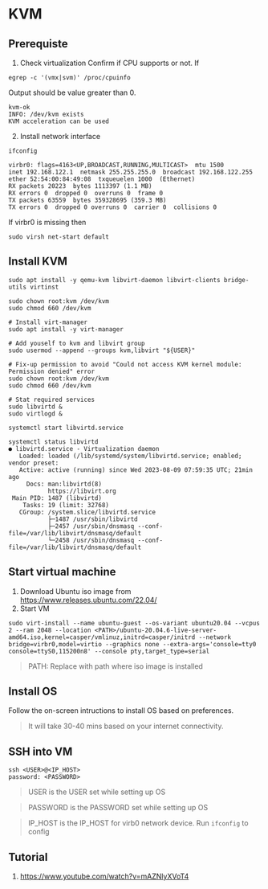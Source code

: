 # KVM


## Prerequiste 

1. Check virtualization
Confirm if CPU supports or not. If 

```
egrep -c '(vmx|svm)' /proc/cpuinfo
```
Output should be value greater than 0.

```
kvm-ok 
INFO: /dev/kvm exists 
KVM acceleration can be used
```

2. Install network interface 

```
ifconfig

virbr0: flags=4163<UP,BROADCAST,RUNNING,MULTICAST>  mtu 1500
inet 192.168.122.1  netmask 255.255.255.0  broadcast 192.168.122.255
ether 52:54:00:84:49:08  txqueuelen 1000  (Ethernet)
RX packets 20223  bytes 1113397 (1.1 MB)
RX errors 0  dropped 0  overruns 0  frame 0
TX packets 63559  bytes 359328695 (359.3 MB)
TX errors 0  dropped 0 overruns 0  carrier 0  collisions 0
```

If virbr0 is missing then

```
sudo virsh net-start default
```


## Install KVM

```
sudo apt install -y qemu-kvm libvirt-daemon libvirt-clients bridge-utils virtinst

sudo chown root:kvm /dev/kvm
sudo chmod 660 /dev/kvm

# Install virt-manager
sudo apt install -y virt-manager
 
# Add youself to kvm and libvirt group
sudo usermod --append --groups kvm,libvirt "${USER}"
 
# Fix-up permission to avoid "Could not access KVM kernel module: Permission denied" error
sudo chown root:kvm /dev/kvm
sudo chmod 660 /dev/kvm
 
# Stat required services
sudo libvirtd &
sudo virtlogd &

systemctl start libvirtd.service

systemctl status libvirtd
● libvirtd.service - Virtualization daemon
   Loaded: loaded (/lib/systemd/system/libvirtd.service; enabled; vendor preset:
   Active: active (running) since Wed 2023-08-09 07:59:35 UTC; 21min ago
     Docs: man:libvirtd(8)
           https://libvirt.org
 Main PID: 1487 (libvirtd)
    Tasks: 19 (limit: 32768)
   CGroup: /system.slice/libvirtd.service
           ├─1487 /usr/sbin/libvirtd
           ├─2457 /usr/sbin/dnsmasq --conf-file=/var/lib/libvirt/dnsmasq/default
           └─2458 /usr/sbin/dnsmasq --conf-file=/var/lib/libvirt/dnsmasq/default
```

## Start virtual machine

1. Download Ubuntu iso image from https://www.releases.ubuntu.com/22.04/
2. Start VM

```
sudo virt-install --name ubuntu-guest --os-variant ubuntu20.04 --vcpus 2 --ram 2048 --location <PATH>/ubuntu-20.04.6-live-server-amd64.iso,kernel=casper/vmlinuz,initrd=casper/initrd --network bridge=virbr0,model=virtio --graphics none --extra-args='console=tty0 console=ttyS0,115200n8' --console pty,target_type=serial
```
> PATH: Replace with path where iso image is installed

## Install OS

Follow the on-screen intructions to install OS based on preferences.

> It will take 30-40 mins based on your internet connectivity.

## SSH into VM

```
ssh <USER>@<IP_HOST>
password: <PASSWORD>
```

> USER is the USER set while setting up OS

> PASSWORD is the PASSWORD set while setting up OS

> IP_HOST is the IP_HOST for virb0 network device. Run `ifconfig` to config


## Tutorial

1. https://www.youtube.com/watch?v=mAZNlyXVoT4
